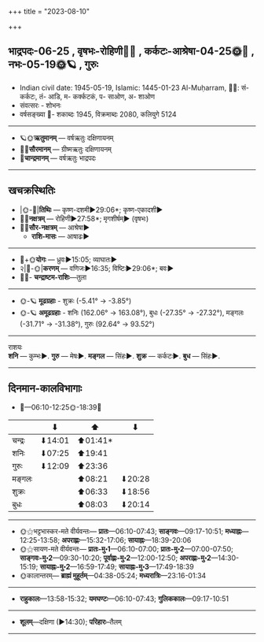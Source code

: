 +++
title = "2023-08-10"

+++
## भाद्रपदः-06-25  ,  वृषभः-रोहिणी🌛🌌  ,  कर्कटः-आश्रेषा-04-25🌞🌌  ,  नभः-05-19🌞🪐  ,  गुरुः
- Indian civil date: 1945-05-19, Islamic: 1445-01-23 Al-Muḥarram, 🌌🌞: सं- कर्कटः, तं- आडि, म- कर्क्कटकं, प- साओण, अ- शाओण
- संवत्सरः - शोभनः
- वर्षसङ्ख्या 🌛- शकाब्दः 1945, विक्रमाब्दः 2080, कलियुगे 5124
___________________
- 🪐🌞**ऋतुमानम्** — वर्षऋतुः दक्षिणायनम्
- 🌌🌞**सौरमानम्** — ग्रीष्मऋतुः दक्षिणायनम्
- 🌛**चान्द्रमानम्** — वर्षऋतुः भाद्रपदः
___________________


## खचक्रस्थितिः
- |🌞-🌛|**तिथिः** — कृष्ण-दशमी►29:06*; कृष्ण-एकादशी►  
- 🌌🌛**नक्षत्रम्** — रोहिणी►27:58*; मृगशीर्षम्► (वृषभः)  
- 🌌🌞**सौर-नक्षत्रम्** — आश्रेषा►  
  - **राशि-मासः** — आषाढः► 
___________________
- 🌛+🌞**योगः** — ध्रुवः►15:05; व्याघातः►  
- २|🌛-🌞|**करणम्** — वणिजः►16:35; विष्टिः►29:06*; बवः►  
- 🌌🌛- **चन्द्राष्टम-राशिः**—तुला  
___________________
- 🌞-🪐 **मूढग्रहाः** - शुक्रः (-5.41° → -3.85°)
- 🌞-🪐 **अमूढग्रहाः** - शनिः (162.06° → 163.08°), बुधः (-27.35° → -27.32°), मङ्गलः (-31.71° → -31.38°), गुरुः (92.64° → 93.52°)
___________________
राशयः  
**शनि** — कुम्भः►. **गुरु** — मेषः►. **मङ्गल** — सिंहः►. **शुक्र** — कर्कटः►. **बुध** — सिंहः►. 
___________________


## दिनमान-कालविभागाः
- 🌅—06:10-12:25🌞-18:39🌇  


|      |⬇     |⬆     |⬇     |
|------|-----|-----|------|
|चन्द्रः|⬇14:01 |⬆01:41*|     |
|शनिः   |⬇07:25 |⬆19:41 |     |
|गुरुः  |⬇12:09 |⬆23:36 |     |
|मङ्गलः |     |⬆08:21 |⬇20:28 |
|शुक्रः |     |⬆06:33 |⬇18:56 |
|बुधः   |     |⬆08:03 |⬇20:14 |
___________________
- 🌞⚝भट्टभास्कर-मते वीर्यवन्तः— **प्रातः**—06:10-07:43; **साङ्गवः**—09:17-10:51; **मध्याह्नः**—12:25-13:58; **अपराह्णः**—15:32-17:06; **सायाह्नः**—18:39-20:06  
- 🌞⚝सायण-मते वीर्यवन्तः— **प्रातः-मु॰1**—06:10-07:00; **प्रातः-मु॰2**—07:00-07:50; **साङ्गवः-मु॰2**—09:30-10:20; **पूर्वाह्णः-मु॰2**—12:00-12:50; **अपराह्णः-मु॰2**—14:30-15:19; **सायाह्नः-मु॰2**—16:59-17:49; **सायाह्नः-मु॰3**—17:49-18:39  
- 🌞कालान्तरम्— **ब्राह्मं मुहूर्तम्**—04:38-05:24; **मध्यरात्रिः**—23:16-01:34  
___________________
- **राहुकालः**—13:58-15:32; **यमघण्टः**—06:10-07:43; **गुलिककालः**—09:17-10:51  
___________________
- **शूलम्**—दक्षिणा (►14:30); **परिहारः**–तैलम्  
___________________
